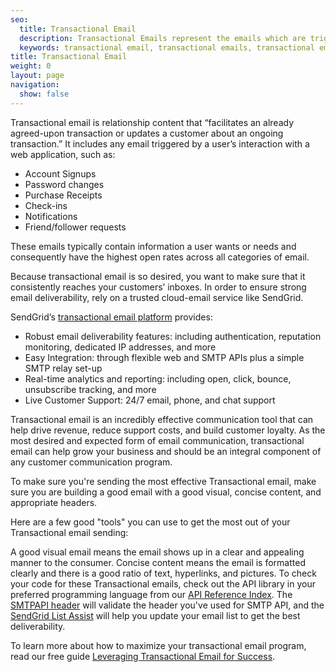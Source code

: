 ```yaml
---
seo:
  title: Transactional Email
  description: Transactional Emails represent the emails which are triggered by a user interacting with a web application.
  keywords: transactional email, transactional emails, transactional email service
title: Transactional Email
weight: 0
layout: page
navigation:
  show: false
---
```


Transactional email is relationship content that “facilitates an already agreed-upon transaction or updates a customer about an ongoing transaction.” It includes any email triggered by a user’s interaction with a web application, such as:

* Account Signups
* Password changes
* Purchase Receipts
* Check-ins
* Notifications
* Friend/follower requests

These emails typically contain information a user wants or needs and consequently have the highest open rates across all categories of email.

Because transactional email is so desired, you want to make sure that it consistently reaches your customers’ inboxes. In order to ensure strong email deliverability, rely on a trusted cloud-email service like SendGrid.

SendGrid’s [transactional email platform](https://sendgrid.com/transactional-email) provides:

* Robust email deliverability features: including authentication, reputation monitoring, dedicated IP addresses, and more
* Easy Integration: through flexible web and SMTP APIs plus a simple SMTP relay set-up
* Real-time analytics and reporting: including open, click, bounce, unsubscribe tracking, and more
* Live Customer Support: 24/7 email, phone, and chat support

Transactional email is an incredibly effective communication tool that can help drive revenue, reduce support costs, and build customer loyalty. As the most desired and expected form of email communication, transactional email can help grow your business and should be an integral component of any customer communication program.

To make sure you're sending the most effective Transactional email, make sure you are building a good email with a good visual, concise content, and appropriate headers.

Here are a few good "tools" you can use to get the most out of your Transactional email sending:

A good visual email means the email shows up in a clear and appealing manner to the consumer. Concise content means the email is formatted clearly and there is a good ratio of text, hyperlinks, and pictures. To check your code for these Transactional emails, check out the API library in your preferred programming language from our [API Reference Index]({{root_url}}/api-reference/). The [SMTPAPI header]({{root_url}}/Utilities/smtpapi_validator.html) will validate the header you've used for SMTP API, and the [SendGrid List Assist](https://sendgrid.com/blog/introducing-sendgrid-list-assist/) will help you update your email list to get the best deliverability.

To learn more about how to maximize your transactional email program, read our free guide [Leveraging Transactional Email for Success](https://sendgrid.com/resources/what-is-transactional-email?mc=Direct&mcd=email_library).
